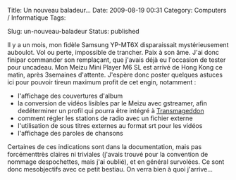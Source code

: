 Title: Un nouveau baladeur...
Date: 2009-08-19 00:31
Category: Computers / Informatique
Tags:

Slug: un-nouveau-baladeur
Status: published

Il y a un mois, mon fidèle Samsung YP-MT6X disparaissait mystérieusement auboulot. Vol ou perte, impossible de trancher. Paix à son âme. J'ai donc finipar commander son remplaçant, que j'avais déjà eu l'occasion de tester pour uncadeau. Mon Meizu Mini Player M6 SL est arrivé de Hong Kong ce matin, après 3semaines d'attente. J'espère donc poster quelques astuces ici pour pouvoir tireun maximum profit de cet engin, notamment :

-   l'affichage des couvertures d'album
-   la conversion de vidéos lisibles par le Meizu avec gstreamer, afin dedéterminer un profil qui pourra être intégré à [Transmageddon](\%22http://www.linuxrising.org/transmageddon/\%22)
-   comment régler les stations de radio avec un fichier externe
-   l'utilisation de sous titres externes au format srt pour les vidéos
-   l'affichage des paroles de chansons

Certaines de ces indications sont dans la documentation, mais pas forcémenttrès claires ni triviales (j'avais trouvé pour la convention de nommage despochettes, mais j'ai oublié), et en général survolées. Ce sont donc mesobjectifs avec ce petit bestiau. On verra bien à quoi j'arrive...
